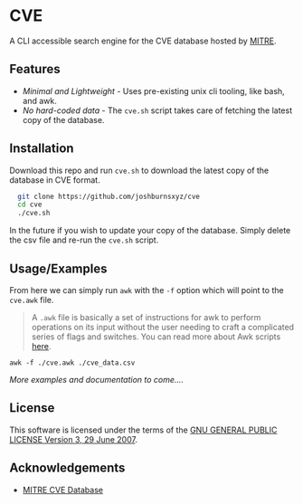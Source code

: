 
# CVE

A CLI accessible search engine for the CVE database hosted by [MITRE](https://cve.mitre.org).


## Features

- *Minimal and Lightweight* - Uses pre-existing unix cli tooling, like bash, and awk.
- *No hard-coded data* - The `cve.sh` script takes care of fetching the latest copy of the database.

## Installation

Download this repo and run `cve.sh` to download the latest copy
of the database in CVE format.

```bash
  git clone https://github.com/joshburnsxyz/cve
  cd cve
  ./cve.sh
```

In the future if you wish to update your copy of the database. Simply
delete the csv file and re-run the `cve.sh` script.
    
## Usage/Examples

From here we can simply run `awk` with the `-f` option which will point to the `cve.awk`
file.

> A `.awk` file is basically a set of instructions for awk to perform operations on 
> its input without the user needing to craft a complicated series of flags and switches.
> You can read more about Awk scripts
> [here](https://www.oreilly.com/library/view/effective-awk-programming/9781491904930/ch01.html).

```
awk -f ./cve.awk ./cve_data.csv
```
_More examples and documentation to come...._

## License
This software is licensed under the terms of the
[GNU GENERAL PUBLIC LICENSE Version 3, 29 June 2007](https://choosealicense.com/licenses/gpl-3.0/#).


## Acknowledgements

 - [MITRE CVE Database](https://cve.mitre.org/)

